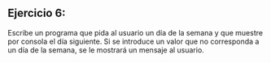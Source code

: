 ## Ejercicio 6:
Escribe un programa que pida al usuario un día de la semana y que muestre por consola el día siguiente. 
Si se introduce un valor que no corresponda a un día de la semana, se le mostrará un mensaje al usuario.